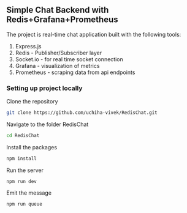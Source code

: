 ## Simple Chat Backend with Redis+Grafana+Prometheus


The project is real-time chat application built with the following tools:

1. Express.js
2. Redis - Publisher/Subscriber layer
3. Socket.io - for real time socket connection
4. Grafana - visualization of metrics
5. Prometheus - scraping data from api endpoints




### Setting up project locally


Clone the repository
```bash
git clone https://github.com/uchiha-vivek/RedisChat.git
```

Navigate to the folder RedisChat
```bash
cd RedisChat
```

Install the  packages
```bash
npm install
```

Run the server
```
npm run dev
```

Emit the message
```
npm run queue
```


